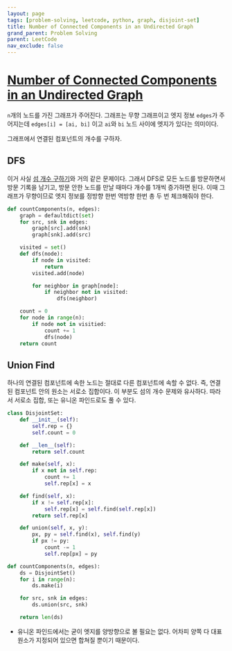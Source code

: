 ```yaml
---
layout: page
tags: [problem-solving, leetcode, python, graph, disjoint-set]
title: Number of Connected Components in an Undirected Graph
grand_parent: Problem Solving
parent: LeetCode
nav_exclude: false
---
```


# [Number of Connected Components in an Undirected Graph](https://leetcode.com/problems/number-of-connected-components-in-an-undirected-graph/)

 `n`개의 노드를 가진 그래프가 주어진다. 그래프는 무향 그래프이고 엣지
 정보 `edges`가 주어지는데 `edges[i] = [ai, bi]` 이고 `ai`와 `bi` 노드
 사이에 엣지가 있다는 의미이다.

 그래프에서 연결된 컴포넌트의 개수를 구하자.

## DFS

 이거 사실 [섬 개수 구하기](../number-of-islands)와 거의 같은
 문제이다. 그래서 DFS로 모든 노드를 방문하면서 방문 기록을 남기고,
 방문 안한 노드를 만날 때마다 개수를 1개씩 증가하면 된다. 이때
 그래프가 무향이므로 엣지 정보를 정방향 한번 역방향 한번 총 두 번
 체크해줘야 한다.

```python
def countComponents(n, edges):
    graph = defaultdict(set)
    for src, snk in edges:
        graph[src].add(snk)
        graph[snk].add(src)

    visited = set()
    def dfs(node):
        if node in visited:
            return
        visited.add(node)

        for neighbor in graph[node]:
            if neighbor not in visited:
                dfs(neighbor)

    count = 0
    for node in range(n):
        if node not in visitied:
            count += 1
            dfs(node)
    return count
```

## Union Find

 하나의 연결된 컴포넌트에 속한 노드는 절대로 다른 컴포넌트에 속할 수
 없다. 즉, 연결된 컴포넌트 안의 원소는 서로소 집합이다. 이 부분도 섬의
 개수 문제와 유사하다. 따라서 서로소 집합, 또는 유니온 파인드로도 풀
 수 있다.

```python
class DisjointSet:
    def __init__(self):
        self.rep = {}
        self.count = 0

    def __len__(self):
        return self.count

    def make(self, x):
        if x not in self.rep:
            count += 1
            self.rep[x] = x

    def find(self, x):
        if x != self.rep[x]:
            self.rep[x] = self.find(self.rep[x])
        return self.rep[x]

    def union(self, x, y):
        px, py = self.find(x), self.find(y)
        if px != py:
            count -= 1
            self.rep[px] = py

def countComponents(n, edges):
    ds = DisjointSet()
    for i in range(n):
        ds.make(i)

    for src, snk in edges:
        ds.union(src, snk)

    return len(ds)
```

 - 유니온 파인드에서는 굳이 엣지를 양방향으로 볼 필요는 없다. 어차피
   양쪽 다 대표 원소가 지정되어 있으면 합쳐질 뿐이기 때문이다.
